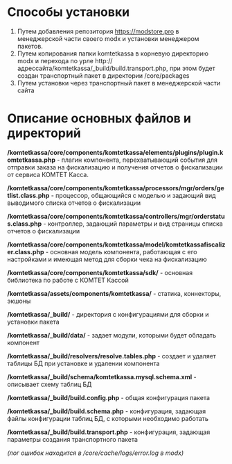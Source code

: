 # Способы установки
1. Путем добавления репозитория https://modstore.pro в менеджерской части своего modx и установки менеджером пакетов.
2. Путем копирования папки komtetkassa в корневую директорию modx и перехода по урле http://адрессайта/komtetkassa/_build/build.transport.php, при этом будет создан транспортный пакет в директории /core/packages
3. Путем установки через транспортный пакет в менеджерской части сайта

# Описание основных файлов и директорий

**/komtetkassa/core/components/komtetkassa/elements/plugins/plugin.komtetkassa.php** - плагин компонента, перехватывающий события для отправки заказа на фискализацию и получения отчетов о фискализации от сервиса КОМТЕТ Касса.

**/komtetkassa/core/components/komtetkassa/processors/mgr/orders/getlist.class.php** - процессор, общающийся с моделью и задающий вид выводимого списка отчетов о фискализации

**/komtetkassa/core/components/komtetkassa/controllers/mgr/orderstatus.class.php** - контроллер, задающий параметры и вид страницы списка отчетов о фискализации

**/komtetkassa/core/components/komtetkassa/model/komtetkassafiscalizer.class.php** - основная модель компонента, работающая с его настройками и имеющая метод для сборки чека на фискализацию

**/komtetkassa/core/components/komtetkassa/sdk/** - основная библиотека по работе с КОМТЕТ Кассой


**/komtetkassa/assets/components/komtetkassa/** - статика, коннекторы, экшоны


**/komtetkassa/_build/** - директория с конфигурациями для сборки и установки пакета

**/komtetkassa/_build/data/** - задает модули, которыми будет обладать компонент

**/komtetkassa/_build/resolvers/resolve.tables.php** - создает и удаляет таблицы БД при установке и удалении компонента

**/komtetkassa/_build/schema/komtetkassa.mysql.schema.xml** - описывает схему таблиц БД

**/komtetkassa/_build/build.config.php** - общая конфигурация пакета

**/komtetkassa/_build/build.schema.php** - конфигурация, задающая файлы конфигурации таблиц БД, с которыми необходимо работать

**/komtetkassa/_build/build.transport.php** - конфигурация, задающая параметры создания транспортного пакета


*(лог ошибок находится в /core/cache/logs/error.log в modx)*
